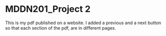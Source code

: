 # MDDN201_Project 2

This is my pdf published on a website. I added a previous and a next button so that each section of the pdf, are in different pages.